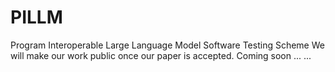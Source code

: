 # PILLM
Program Interoperable Large Language Model Software Testing Scheme
We will make our work public once our paper is accepted. Coming soon ... ...
